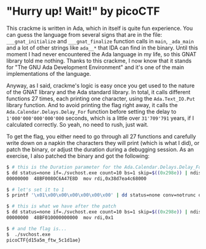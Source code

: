 # "Hurry up! Wait!" by picoCTF

This crackme is written in Ada, which in itself is quite fun experience. You can guess the language from several signs that are in the file: `___gnat_initialize` and `___gnat_finalize` function calls in `main`, `_ada_main` and a lot of other strings like `ada__*` that IDA can find in the binary. Until this moment I had never encountered the Ada language in my life, so this GNAT  library told me nothing. Thanks to this crackme, I now know that it stands for "The GNU Ada Development Environment" and it's one of the main implementations of the language.

Anyway, as I said, crackme's logic is easy once you get used to the nature of the GNAT library and the Ada standard library. In total, it calls different functions 27 times, each printing one character, using the `Ada.Text_IO.Put` library function. And to avoid printing the flag right away, it calls the `Ada.Calendar.Delays.Delay_For` function before setting the delay to `1'000'000'000'000'000` seconds,  which is a little over `31'709'791` years, if I calculated correctly. So yeah, no need to rush, just wait.

To get the flag, you either need to go through all 27 functions and carefully write down on a napkin the characters they will print (which is what I did), or patch the binary, or adjust the duration during a debugging session. As an exercise, I also patched the binary and got the following:

```bash
$ # this is the Duration parameter for the Ada.Calendar.Delays.Delay_For function
$ dd status=none if=./svchost.exe count=10 bs=1 skip=$((0x298e)) | ndisasm -b64 -
00000000  48BF0080C6A47E8D  mov rdi,0x38d7ea4c68000

$ # let's set it to 1
$ printf '\x01\x00\x00\x00\x00\x00\x00' | dd status=none conv=notrunc of=svchost.exe bs=1 seek=$((0x2990))

$ # this is what we have after the patch
$ dd status=none if=./svchost.exe count=10 bs=1 skip=$((0x298e)) | ndisasm -b64 -
00000000  48BF010000000000  mov rdi,0x1

$ # and the flag is...
$  ./svchost.exe
picoCTF{d15a5m_ftw_5c1d1ae}
```
